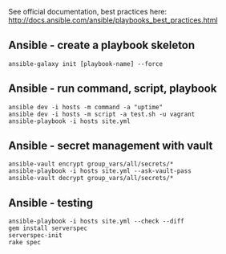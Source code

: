 See official documentation, best practices here: http://docs.ansible.com/ansible/playbooks_best_practices.html

Ansible - create a playbook skeleton
------------------------------------

```shell
ansible-galaxy init [playbook-name] --force
```

Ansible - run command, script, playbook
---------------------------------------

```shell
ansible dev -i hosts -m command -a "uptime"
ansible dev -i hosts -m script -a test.sh -u vagrant
ansible-playbook -i hosts site.yml
```

Ansible - secret management with vault
--------------------------------------

```shell
ansible-vault encrypt group_vars/all/secrets/*
ansible-playbook -i hosts site.yml --ask-vault-pass
ansible-vault decrypt group_vars/all/secrets/*
```

Ansible - testing
-----------------

```shell
ansible-playbook -i hosts site.yml --check --diff
gem install serverspec
serverspec-init
rake spec
```
